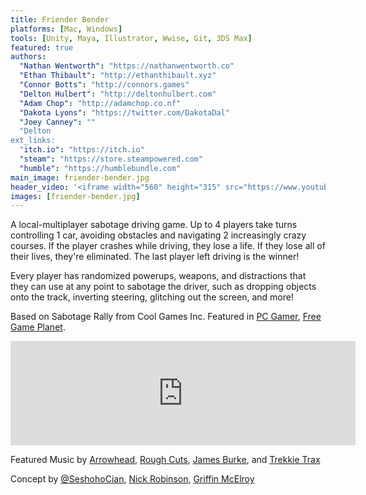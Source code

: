 ```yaml
---
title: Friender Bender
platforms: [Mac, Windows]
tools: [Unity, Maya, Illustrator, Wwise, Git, 3DS Max]
featured: true
authors:
  "Nathan Wentworth": "https://nathanwentworth.co"
  "Ethan Thibault": "http://ethanthibault.xyz"
  "Connor Botts": "http://connors.games"
  "Delton Hulbert": "http://deltonhulbert.com"
  "Adam Chop": "http://adamchop.co.nf"
  "Dakota Lyons": "https://twitter.com/DakotaDal"
  "Joey Canney": ""
  "Delton
ext_links:
  "itch.io": "https://itch.io"
  "steam": "https://store.steampowered.com"
  "humble": "https://humblebundle.com"
main_image: friender-bender.jpg
header_video: '<iframe width="560" height="315" src="https://www.youtube.com/watch?v=jDe8boH80dE" frameborder="0" allowfullscreen></iframe>'
images: [friender-bender.jpg]
---
```

A local-multiplayer sabotage driving game. Up to 4 players take turns controlling 1 car, avoiding obstacles and navigating 2 increasingly crazy courses. If the player crashes while driving, they lose a life. If they lose all of their lives, they're eliminated. The last player left driving is the winner!

Every player has randomized powerups, weapons, and distractions that they can use at any point to sabotage the driver, such as dropping objects onto the track, inverting steering, glitching out the screen, and more!

Based on Sabotage Rally from Cool Games Inc. Featured in [PC Gamer](http://www.pcgamer.com/free-games-of-the-week/), [Free Game Planet](https://www.freegameplanet.com/friender-bender-download-game/).


<iframe frameborder="0" src="https://itch.io/embed/97545?linkback=true" width="552" height="167"></iframe>


Featured Music by <a href="https://soundcloud.com/arrowheadedm" target="_blank" rel="nofollow noopener">Arrowhead</a>, <a href="https://roughcuts.bandcamp.com/" target="_blank" rel="nofollow noopener">Rough Cuts</a>, <a href="https://jamesburke.bandcamp.com/" target="_blank" rel="nofollow noopener">James Burke</a>, and <a href="https://soundcloud.com/nathanwentworth/sets/friender-bender" target="_blank" rel="nofollow noopener">Trekkie Trax</a><br>

Concept by <a href="https://twitter.com/SeshohoCian" rel="nofollow noopener">@SeshohoCian</a>, <a href="https://twitter.com/babylonian" rel="nofollow noopener">Nick Robinson</a>, <a href="https://twitter.com/griffinmcelroy" rel="nofollow noopener">Griffin McElroy</a>

